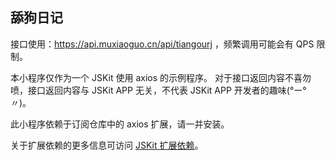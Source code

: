 ## 舔狗日记

接口使用：https://api.muxiaoguo.cn/api/tiangourj ，频繁调用可能会有 QPS 限制。

本小程序仅作为一个 JSKit 使用 axios 的示例程序。
对于接口返回内容不喜勿喷，接口返回内容与 JSKit APP 无关，不代表 JSKit APP 开发者的趣味(°ー°〃)。

此小程序依赖于订阅仓库中的 axios 扩展，请一并安装。

关于扩展依赖的更多信息可访问 [JSKit 扩展依赖](https://jskitapp.com/guide/depes.html)。
